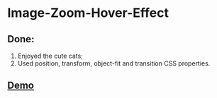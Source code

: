 # Image-Zoom-Hover-Effect

## Done:
1. Enjoyed the cute cats;
2. Used position, transform, object-fit and transition CSS properties.

## [Demo](https://evgenywas.github.io/Image-Zoom-Hover-Effect/)
